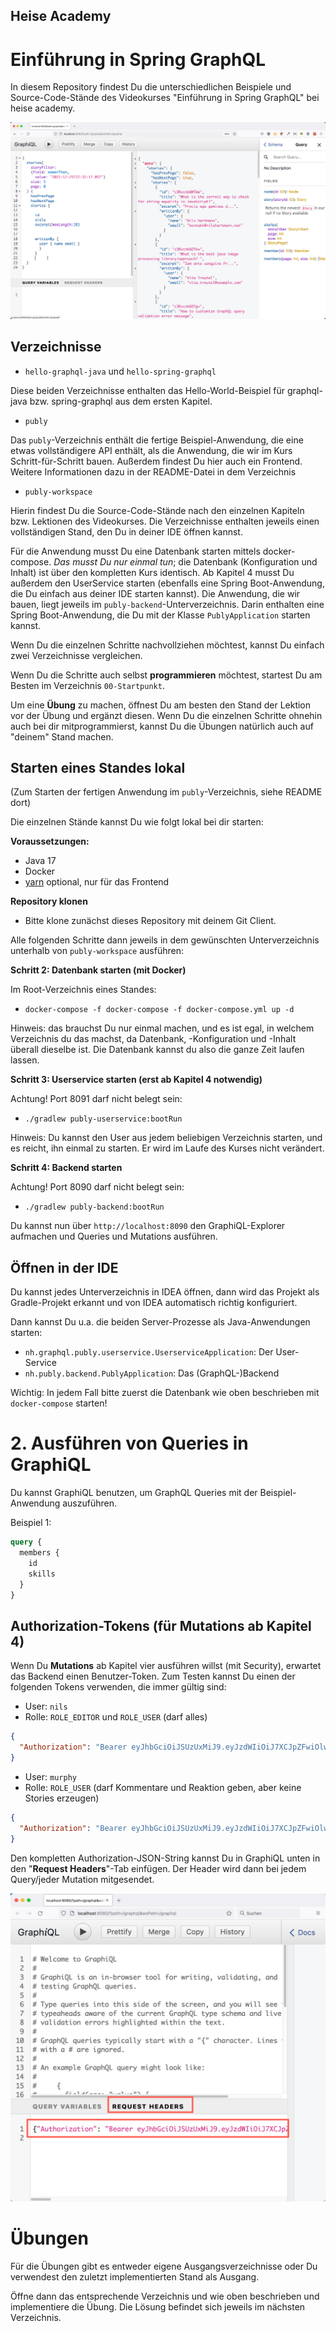 ## Heise Academy

# Einführung in Spring GraphQL

In diesem Repository findest Du die unterschiedlichen Beispiele und Source-Code-Stände des
Videokurses "Einführung in Spring GraphQL" bei heise academy.

![GraphiQL](./screenshot-graphiql.png)

## Verzeichnisse

- `hello-graphql-java` und `hello-spring-graphql`

Diese beiden Verzeichnisse enthalten das Hello-World-Beispiel für graphql-java
bzw. spring-graphql aus dem ersten Kapitel.

- `publy`

Das `publy`-Verzeichnis enthält die fertige Beispiel-Anwendung, die eine etwas
vollständigere API enthält, als die Anwendung, die wir im Kurs Schritt-für-Schritt
bauen. Außerdem findest Du hier auch ein Frontend. Weitere Informationen dazu in der
README-Datei in dem Verzeichnis

- `publy-workspace`

Hierin findest Du die Source-Code-Stände nach den einzelnen Kapiteln bzw. Lektionen
des Videokurses.
Die Verzeichnisse enthalten jeweils einen vollständigen Stand, den Du in deiner IDE
öffnen kannst.

Für die Anwendung musst Du eine Datenbank starten mittels docker-compose.
_Das musst Du nur einmal tun_; die Datenbank (Konfiguration und Inhalt) ist über den kompletten Kurs identisch.
Ab Kapitel 4 musst Du außerdem den UserService starten (ebenfalls eine Spring Boot-Anwendung,
die Du einfach aus deiner IDE starten kannst).
Die Anwendung, die wir bauen, liegt jeweils im `publy-backend`-Unterverzeichnis. Darin enthalten
eine Spring Boot-Anwendung, die Du mit der Klasse `PublyApplication` starten kannst.

Wenn Du die einzelnen Schritte nachvollziehen möchtest, kannst Du einfach zwei Verzeichnisse
vergleichen.

Wenn Du die Schritte auch selbst **programmieren** möchtest, startest Du am Besten im Verzeichnis
`00-Startpunkt`.

Um eine **Übung** zu machen, öffnest Du am besten den Stand der Lektion vor der Übung
und ergänzt diesen. Wenn Du die einzelnen Schritte ohnehin auch bei dir mitprogrammierst,
kannst Du die Übungen natürlich auch auf "deinem" Stand machen.

## Starten eines Standes lokal

(Zum Starten der fertigen Anwendung im `publy`-Verzeichnis, siehe README dort)

Die einzelnen Stände kannst Du wie folgt lokal bei dir starten:

**Voraussetzungen:**

- Java 17
- Docker
- [yarn](https://yarnpkg.com/) optional, nur für das Frontend

**Repository klonen**

- Bitte klone zunächst dieses Repository mit deinem Git Client.

Alle folgenden Schritte dann jeweils in dem gewünschten Unterverzeichnis unterhalb von `publy-workspace` ausführen:

**Schritt 2: Datenbank starten (mit Docker)**

Im Root-Verzeichnis eines Standes:

- `docker-compose -f docker-compose -f docker-compose.yml up -d`

Hinweis: das brauchst Du nur einmal machen, und es ist egal, in welchem Verzeichnis du das machst,
da Datenbank, -Konfiguration und -Inhalt überall dieselbe ist. Die Datenbank kannst du also
die ganze Zeit laufen lassen.

**Schritt 3: Userservice starten (erst ab Kapitel 4 notwendig)**

Achtung! Port 8091 darf nicht belegt sein:

- `./gradlew publy-userservice:bootRun`

Hinweis: Du kannst den User aus jedem beliebigen Verzeichnis starten, und es reicht, ihn einmal zu starten. Er wird im Laufe
des Kurses nicht verändert.

**Schritt 4: Backend starten**

Achtung! Port 8090 darf nicht belegt sein:

- `./gradlew publy-backend:bootRun`

Du kannst nun über `http://localhost:8090` den GraphiQL-Explorer
aufmachen und Queries und Mutations ausführen.

## Öffnen in der IDE

Du kannst jedes Unterverzeichnis in IDEA öffnen, dann wird das Projekt als Gradle-Projekt erkannt und von IDEA automatisch richtig konfiguriert.

Dann kannst Du u.a. die beiden Server-Prozesse als Java-Anwendungen starten:

- `nh.graphql.publy.userservice.UserserviceApplication`: Der User-Service
- `nh.publy.backend.PublyApplication`: Das (GraphQL-)Backend

Wichtig: In jedem Fall bitte zuerst die Datenbank wie oben beschrieben mit `docker-compose` starten!

# 2. Ausführen von Queries in GraphiQL

Du kannst GraphiQL benutzen, um GraphQL Queries mit der Beispiel-Anwendung auszuführen.

Beispiel 1:

```graphql
query {
  members {
    id
    skills
  }
}
```

## Authorization-Tokens (für Mutations ab Kapitel 4)

Wenn Du **Mutations** ab Kapitel vier ausführen willst (mit Security), erwartet das Backend einen Benutzer-Token.
Zum Testen kannst Du einen der folgenden Tokens verwenden, die immer gültig sind:

- User: `nils`
- Rolle: `ROLE_EDITOR` und `ROLE_USER` (darf alles)

```json
{
  "Authorization": "Bearer eyJhbGciOiJSUzUxMiJ9.eyJzdWIiOiJ7XCJpZFwiOlwiVTFcIixcInVzZXJuYW1lXCI6XCJuaWxzXCIsXCJuYW1lXCI6XCJOaWxzIEhhcnRtYW5uXCIsXCJlbWFpbFwiOlwia29udGFrdEBuaWxzaGFydG1hbm4ubmV0XCIsXCJyb2xlc1wiOltcIlJPTEVfVVNFUlwiLFwiUk9MRV9FRElUT1JcIl0sXCJndWVzdFwiOmZhbHNlfSIsImlhdCI6MTY0MTM2OTg0NywiZXhwIjozMjMyOTg3OTg3fQ.lsLAqfAdMID_2QFL7OimWEHcunaPy18zWVYZUDiEJYVwR9PQG5qf8_gRrNAwkd9w33dwunJC3bswR1W0zMtTID9DyeaXGLws2AtmwF_ZecD6x5TVDEBcFJV1-WrRt2yRWoo-hNywGqDUqR49dJoICoQ-aoP_7GOgYo5zYIYCRe2Xbn4DbX0xzGLyiRNzJzZhq8l6KE_Hb5Ern0hTZhTZXq4jmrCjf8wztuF37rsRJ-nZ9vozUaQU7vwhl93g1gvAMb3zJWBo_m9ujd3RKSZ5fjMuOVb-kVQI6NP9hLoEYO2mkcDSoHNIXBgJHr3TYNzeGtJ3Nt3bTXp-o_P-bSzXYQ"
}
```

- User: `murphy`
- Rolle: `ROLE_USER` (darf Kommentare und Reaktion geben, aber keine Stories erzeugen)

```json
{
  "Authorization": "Bearer eyJhbGciOiJSUzUxMiJ9.eyJzdWIiOiJ7XCJpZFwiOlwiVTdcIixcInVzZXJuYW1lXCI6XCJtdXJwaHlcIixcIm5hbWVcIjpcIkV0aGVseW4gTXVycGh5XCIsXCJlbWFpbFwiOlwiZXRoZWx5bi5tdXJwaHlAZXhhbXBsZS5jb21cIixcInJvbGVzXCI6W1wiUk9MRV9VU0VSXCIsXCJST0xFX0dVRVNUXCJdLFwiZ3Vlc3RcIjp0cnVlfSIsImlhdCI6MTY0MTM2OTg0NywiZXhwIjozMjMyOTg3OTg3fQ.A1SHxkgGCfdo-v-kCGRSFuYngMW6438o1alkg4DAdwWBYuy1E7axYbpzGKghP5gR19b7qoc98Y9gY9-zekFxo35yrzDaEmWMYR0UmprYI27M_eh06OJzct2NJt9voldnUlPdCed8mn4vPs56IXHTxd6zGGwSA7JGYSIfswQh2w-3y1d3WCFR3ZPju0f9ZripR_4NQFOltm4NNbHC7CbcWgUtixJx-h5BiAeLfZcJDFoNqUq6obf8jkUzOX_2PEJaeRzxW6WTXd88EbSqjMns5PqmM5BosSJmyuZSjfGGbLaFBqPLrgMLNHHNFwGn6VBtarMvmHsU7zbGYmZXG31XAg"
}
```

Den kompletten Authorization-JSON-String kannst Du in GraphiQL unten in den "**Request Headers**"-Tab einfügen.
Der Header wird dann bei jedem Query/jeder Mutation mitgesendet.

![Request Header in GraphiQL setzen](./graphiql-request-header.png)

# Übungen

Für die Übungen gibt es entweder eigene Ausgangsverzeichnisse oder Du verwendest den zuletzt implementierten Stand als Ausgang.

Öffne dann das entsprechende Verzeichnis und wie oben beschrieben und implementiere die Übung. Die Lösung befindet sich jeweils
im nächsten Verzeichnis.
